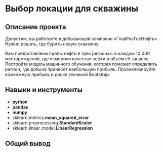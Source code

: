# Выбор локации для скважины
## Описание проекта
Допустим, вы работаете в добывающей компании «ГлавРосГосНефть». Нужно решить, где бурить новую скважину.

Вам предоставлены пробы нефти в трёх регионах: в каждом 10 000 месторождений, где измерили качество нефти и объём её запасов. Постройте модель машинного обучения, которая поможет определить регион, где добыча принесёт наибольшую прибыль. Проанализируйте возможную прибыль и риски техникой Bootstrap.
## Навыки и инструменты

- **python**
- **pandas**
- **numpy**
- sklearn.metrics.**mean_squared_error**
- sklearn.preprocessing.**StandardScaler**
- sklearn.linear_model.**LinearRegression**

## Общий вывод
